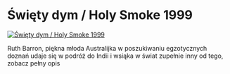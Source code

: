 Święty dym / Holy Smoke 1999 
=============
[![Święty dym / Holy Smoke 1999 ](http://vidos.pl/images/player.gif)](http://vidos.pl/wiety-dym-holy-smoke-1999)

 Ruth Barron, piękna młoda Australijka w poszukiwaniu egzotycznych doznań udaje się w podróż do Indii i wsiąka w świat zupełnie inny od tego, zobacz pełny opis
